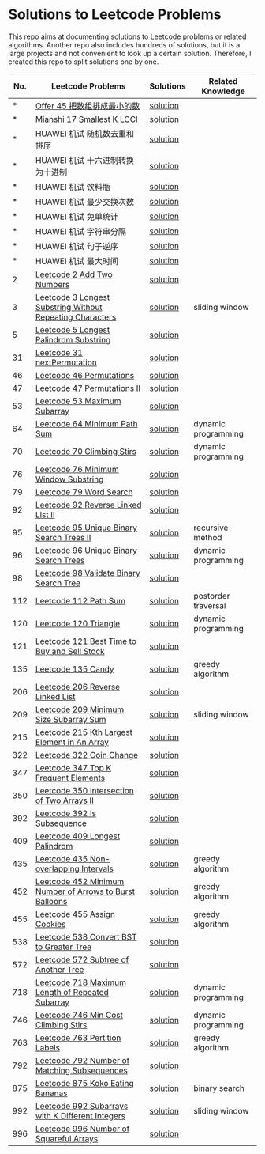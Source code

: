 # Solutions to Leetcode Problems
This repo aims at documenting solutions to Leetcode problems or related algorithms.
Another repo also includes hundreds of solutions, but it is a large projects and not
convenient to look up a certain solution. Therefore, I created this repo to split solutions 
one by one.

|No.|Leetcode Problems|Solutions|Related Knowledge|
|-|-|-|-|
|*|[Offer 45 把数组排成最小的数](https://leetcode-cn.com/problems/ba-shu-zu-pai-cheng-zui-xiao-de-shu-lcof/)|[solution](./string/offer45.cpp)||
|*|[Mianshi 17 Smallest K LCCI](https://leetcode-cn.com/problems/smallest-k-lcci/)|[solution](./array/sort/mianshi17.cpp)||
|*|HUAWEI 机试 随机数去重和排序|[solution](./array/sort/huawei1.cpp)||
|*|HUAWEI 机试 十六进制转换为十进制|[solution](./array/sort/huawei2.cpp)||
|*|HUAWEI 机试 饮料瓶|[solution](./number/huawei4.cpp)||
|*|HUAWEI 机试 最少交换次数|[solution](./array/sort/huawei3.cpp)||
|*|HUAWEI 机试 免单统计|[solution](./string/huawei5.cpp)||
|*|HUAWEI 机试 字符串分隔|[solution](./string/huawei6.cpp)||
|*|HUAWEI 机试 句子逆序|[solution](./string/huawei7.cpp)||
|*|HUAWEI 机试 最大时间|[solution](./string/huawei8.cpp)||
|2|[Leetcode 2 Add Two Numbers](https://leetcode-cn.com/problems/add-two-numbers/)|[solution](./linkedlist/leetcode2.cpp)||
|3|[Leetcode 3 Longest Substring Without Repeating Characters](https://leetcode-cn.com/problems/longest-substring-without-repeating-characters/)|[solution](./string/leetcode3.cpp)|sliding window|
|5|[Leetcode 5 Longest Palindrom Substring](https://leetcode-cn.com/problems/longest-palindromic-substring/)|[solution](./string/leetcode5.cpp)||
|31|[Leetcode 31 nextPermutation](https://leetcode.com/problems/next-permutation/)|[solution](./array/permutation/leetcode31.cpp)||
|46|[Leetcode 46 Permutations](https://leetcode.com/problems/permutations/)|[solution](./array/permutation/leetcode46.cpp)||
|47|[Leetcode 47 Permutations II](https://leetcode.com/problems/permutations-ii/)|[solution](./array/permutation/leetcode47.cpp)||
|53|[Leetcode 53 Maximum Subarray](https://leetcode-cn.com/problems/maximum-subarray/)|[solution](./array/leetcode53.cpp)||
|64|[Leetcode 64 Minimum Path Sum](https://leetcode-cn.com/problems/minimum-path-sum/)|[solution](./array/leetcode64.cpp)|dynamic programming|
|70|[Leetcode 70 Climbing Stirs](https://leetcode.com/problems/climbing-stairs/)|[solution](./number/leetcode70.cpp)|dynamic programming|
|76|[Leetcode 76 Minimum Window Substring](https://leetcode-cn.com/problems/minimum-window-substring/)|[solution](./string/leetcode76.cpp)||
|79|[Leetcode 79 Word Search](https://leetcode-cn.com/problems/word-search/)|[solution](./array/leetcode79.cpp)||
|92|[Leetcode 92 Reverse Linked List II](https://leetcode.com/problems/reverse-linked-list-ii/)|[solution](./linkedlist/leetcode92.cpp)||
|95|[Leetcode 95 Unique Binary Search Trees II](https://leetcode-cn.com/problems/unique-binary-search-trees-ii/)|[solution](./tree/leetcode95.cpp)|recursive method|
|96|[Leetcode 96 Unique Binary Search Trees](https://leetcode-cn.com/problems/unique-binary-search-trees/)|[solution](./tree/leetcode96.cpp)|dynamic programming|
|98|[Leetcode 98 Validate Binary Search Tree](https://leetcode-cn.com/problems/validate-binary-search-tree/)|[solution](./tree/leetcode98.cpp)||
|112|[Leetcode 112 Path Sum](https://leetcode-cn.com/problems/path-sum/)|[solution](./tree/leetcode112.cpp)|postorder traversal|
|120|[Leetcode 120 Triangle](https://leetcode-cn.com/problems/triangle/)|[solution](./array/leetcode120.cpp)|dynamic programming|
|121|[Leetcode 121 Best Time to Buy and Sell Stock](https://leetcode-cn.com/problems/best-time-to-buy-and-sell-stock/)|[solution](./array/leetcode121.cpp)||
|135|[Leetcode 135 Candy](https://leetcode-cn.com/problems/candy/)|[solution](./array/leetcode135.cpp)|greedy algorithm|
|206|[Leetcode 206 Reverse Linked List](https://leetcode.com/problems/reverse-linked-list/)|[solution](./linkedlist/leetcode206.cpp)||
|209|[Leetcode 209 Minimum Size Subarray Sum](https://leetcode-cn.com/problems/minimum-size-subarray-sum/)|[solution](./array/leetcode209.cpp)|sliding window|
|215|[Leetcode 215 Kth Largest Element in An Array](https://leetcode-cn.com/problems/kth-largest-element-in-an-array/)|[solution](./array/sort/leetcode215.cpp)||
|322|[Leetcode 322 Coin Change](https://leetcode-cn.com/problems/coin-change/)|[solution](./array/leetcode322.cpp)||
|347|[Leetcode 347 Top K Frequent Elements](https://leetcode-cn.com/problems/top-k-frequent-elements/)|[solution](./array/leetcode347.cpp)||
|350|[Leetcode 350 Intersection of Two Arrays II](https://leetcode-cn.com/problems/intersection-of-two-arrays-ii/)|[solution](./array/leetcode350.cpp)||
|392|[Leetcode 392 Is Subsequence](https://leetcode.com/problems/is-subsequence/)|[solution](./string/leetcode392.cpp)||
|409|[Leetcode 409 Longest Palindrom](https://leetcode-cn.com/problems/longest-palindrome/)|[solution](./string/leetcode409.cpp)||
|435|[Leetcode 435 Non-overlapping Intervals](https://leetcode-cn.com/problems/non-overlapping-intervals/)|[solution](./array/leetcode435.cpp)|greedy algorithm|
|452|[Leetcode 452 Minimum Number of Arrows to Burst Balloons](https://leetcode-cn.com/problems/minimum-number-of-arrows-to-burst-balloons/)|[solution](./array/leetcode452.cpp)|greedy algorithm|
|455|[Leetcode 455 Assign Cookies](https://leetcode-cn.com/problems/assign-cookies/)|[solution](./array/leetcode455.cpp)|greedy algorithm|
|538|[Leetcode 538 Convert BST to Greater Tree](https://leetcode-cn.com/problems/convert-bst-to-greater-tree/)|[solution](./tree/leetcode538.cpp)||
|572|[Leetcode 572 Subtree of Another Tree](https://leetcode-cn.com/problems/subtree-of-another-tree/)|[solution](./tree/leetcode572.cpp)||
|718|[Leetcode 718 Maximum Length of Repeated Subarray](https://leetcode-cn.com/problems/maximum-length-of-repeated-subarray/)|[solution](./array/leetcode718.cpp)|dynamic programming|
|746|[Leetcode 746 Min Cost Climbing Stirs](https://leetcode.com/problems/min-cost-climbing-stairs/)|[solution](./array/leetcode746.cpp)|dynamic programming|
|763|[Leetcode 763 Pertition Labels](https://leetcode-cn.com/problems/partition-labels/)|[solution](./string/leetcode763.cpp)|greedy algorithm|
|792|[Leetcode 792 Number of Matching Subsequences](https://leetcode.com/problems/number-of-matching-subsequences/)|[solution](./string/leetcode792.cpp)||
|875|[Leetcode 875 Koko Eating Bananas](https://leetcode-cn.com/problems/koko-eating-bananas/)|[solution](./array/leetcode875.cpp)|binary search|
|992|[Leetcode 992 Subarrays with K Different Integers](https://leetcode-cn.com/problems/subarrays-with-k-different-integers/)|[solution](./array/leetcode992.cpp)|sliding window|
|996|[Leetcode 996 Number of Squareful Arrays](https://leetcode.com/problems/number-of-squareful-arrays/)|[solution](./array/permutation/leetcode996.cpp)||
